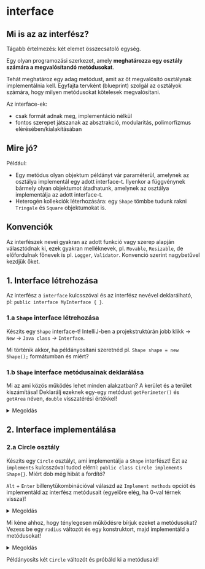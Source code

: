 # interface

## Mi is az az interfész?
Tágabb értelmezés: két elemet összecsatoló egység.

Egy olyan programozási szerkezet, amely **meghatározza egy osztály számára a megvalósítandó metódusokat**.

Tehát meghatároz egy adag metódust, amit az őt 
megvalósító osztálynak implementálnia kell.
Egyfajta tervként (blueprint) szolgál az osztályok számára,
hogy milyen metódusokat kötelesek megvalósítani.

Az interface-ek:
- csak formát adnak meg, implementáció nélkül
- fontos szerepet játszanak az absztrakció, modularitás, polimorfizmus
elérésében/kialakításában

## Mire jó? 
Például:
- Egy metódus olyan objektum példányt vár paraméterül,
amelynek az osztálya implementál egy adott interface-t. Ilyenkor
a függvénynek bármely olyan objektumot átadhatunk, amelynek
az osztálya implementálja az adott interface-t.
- Heterogén kollekciók léterhozására: egy `Shape` tömbbe tudunk rakni
`Tringale` és `Square` objektumokat is.

## Konvenciók
Az interfészek nevei gyakran az adott funkció vagy szerep alapján választódnak ki, ezek gyakran
melléknevek, pl. `Movable`, `Resizable`, de előfordulnak főnevek is pl. `Logger`, `Validator`.
Konvenció szerint nagybetűvel kezdjük őket.

## 1. Interface létrehozása
Az interfész a `interface` kulcsszóval és az interfész nevével deklarálható, pl:
`public interface MyInterface { }`.

### 1.a `Shape` interface létrehozása
Készíts egy `Shape` interface-t!
IntelliJ-ben a projekstruktúrán jobb klikk &rarr; `New` &rarr; `Java class` &rarr; `Interface`.

Mi történik akkor, ha példányosítani szeretnéd pl. `Shape shape = new Shape();`
formátumban és miért?

### 1.b `Shape` interface metódusainak deklarálása
Mi az ami közös működés lehet minden alakzatban? A kerület és a terület kiszámítása!
Deklarálj ezeknek egy-egy metódust `getPerimeter()` és `getArea` néven, `double` visszatérési értékkel!
<details><summary>Megoldás</summary><pre>
public interface Shape {
    double getPerimeter();
    double getArea();
}
</pre></details>

## 2. Interface implementálása

### 2.a Circle osztály
Készíts egy `Circle` osztályt, ami implementálja a `Shape` interfészt!
Ezt az `implements` kulcsszóval tudod elérni: `public class Circle implements Shape{}`.
Miért dob még hibát a fordító?

`Alt` + `Enter` billenytűkombinációval válaszd az `Implement methods`
opciót és implementáld az interfész metódusait (egyelőre elég, ha 0-val térnek vissza)!

<details><summary>Megoldás</summary><pre>
public class Circle implements Shape {

    @Override
    public double getPerimeter() {
        return 0;
    }

    @Override
    public double getArea() {
        return 0;
    }
}
</pre></details>

Mi kéne ahhoz, hogy ténylegesen működésre bírjuk ezeket a metódusokat? Vezess be egy `radius` változót
és egy konstruktort, majd implementáld a metódusokat!

<details><summary>Megoldás</summary><pre>
public class Circle implements Shape {

   private double radius;

   public Circle(double radius) {
       this.radius = radius;
   }

   @Override
   public double getPerimeter() {
       return 2 * radius * Math.PI ;
   }

   @Override
   public double getArea() {
       return radius * radius * Math.PI;
   }
}
</pre></details>

Példányosíts két `Circle` változót és próbáld ki a metódusaid!

